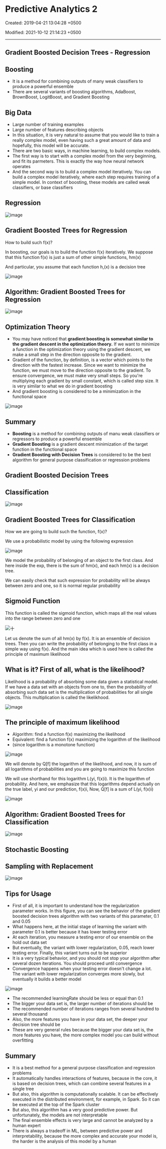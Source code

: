 # Predictive Analytics 2

Created: 2019-04-21 13:04:28 +0500

Modified: 2021-10-12 21:14:23 +0500

---

## Gradient Boosted Decision Trees - Regression

## Boosting
-   It is a method for combining outputs of many weak classifiers to produce a powerful ensemble
-   There are several variants of boosting algorithms, AdaBoost, BrownBoost, LogitBoost, and Gradient Boosting

## Big Data
-   Large number of training examples
-   Large number of features describing objects
-   In this situation, it is very natural to assume that you would like to train a really complex model, even having such a great amount of data and hopefully, this model will be accurate.
-   There are two basic ways, in machine learning, to build complex models.
-   The first way is to start with a complex model from the very beginning, and fit its parmeters. This is exactly the way how neural network operates
-   And the second way is to build a complex model iteratively. You can build a complex model iteratively, where each step requires training of a simple model. In context of boosting, these models are called weak classifiers, or base classifiers

## Regression

![image](media/Predictive-Analytics-2-image1.jpeg)

## Gradient Boosted Trees for Regression

How to build such f(x)?

In boosting, our goals is to build the function f(x) iteratively. We suppose that this function f(x) is just a sum of other simple functions, hm(x)

And particular, you assume that each function h,(x) is a decision tree

![image](media/Predictive-Analytics-2-image2.jpg)

## Algorithm: Gradient Boosted Trees for Regression

![image](media/Predictive-Analytics-2-image3.jpg)

## Optimization Theory
-   You may have noticed that **gradient boosting is somewhat similar to the gradient descent in the optimization theory.** If we want to minimize a function in the optimization theory using the gradient descent, we make a small step in the direction opposite to the gradient.
-   Gradient of the function, by definition, is a vector which points to the direction with the fastest increase. Since we want to minimize the function, we must move to the direction opposite to the gradient. To ensure convergence, we must make very small steps. So you're multiplying each gradient by small constant, which is called step size. It is very similar to what we do in gradient boosting
-   And gradient boosting is considered to be a minimization in the functional space

![image](media/Predictive-Analytics-2-image4.jpeg)

## Summary
-   **Boosting** is a method for combining outputs of manu weak classifiers or regressors to produce a powerful ensemble
-   **Gradient Boosting** is a gradient descent minimization of the target function in the functional space
-   **Gradient Boosting with Decision Trees** is considered to be the best algorithm for general purpose classification or regression problems

## Gradient Boosted Decision Trees

## Classification

![image](media/Predictive-Analytics-2-image5.jpeg)

## Gradient Boosted Trees for Classification

How we are going to build such the function, f(x)?

We use a probabilistic model by using the following expression

![image](media/Predictive-Analytics-2-image6.jpg)

We model the probability of belonging of an object to the first class. And here inside the exp, there is the sum of hm(x), and each hm(x) is a decision tree.

We can easily check that such expression for probability will be always between zero and one, so it is normal regular probability

## Sigmoid Function

This function is called the sigmoid function, which maps all the real values into the range between zero and one

![十 ](media/Predictive-Analytics-2-image7.jpg)

Let us denote the sum of all hm(x) by f(x). It is an ensemble of decision trees. Then you can write the probability of belonging to the first class in a simple way using f(x). And the main idea which is used here is called the principle of maximum likelihood

## What is it? First of all, what is the likelihood?

Likelihood is a probability of absorbing some data given a statistical model. If we have a data set with an objects from one to, then the probability of absorbing such data set is the multiplication of probabilities for all single objects. This multiplication is called the likelikhood.

![image](media/Predictive-Analytics-2-image8.jpg)

## The principle of maximum likelihood
-   Algorithm: find a function f(x) maximizing the likelihood
-   Equivalent: find a function f(x) maximizing the logarithm of the likelihood
-   (since logarithm is a monotone function)

![image](media/Predictive-Analytics-2-image9.jpg)

We will denote by Q[f] the logarithm of the likelihood, and now, it is sum of all logarithms of probabilities and you are going to maximize this function

We will use shorthand for this logarithm L(yi, f(x)i). It is the logarithm of probability. And here, we emphasize that this logarithms depend actually on the true label, yi and our prediction, f(x)i, Now, Q[f] is a sum of L(yi, f(x)i)

![image](media/Predictive-Analytics-2-image10.jpg)

## Algorithm: Gradient Boosted Trees for Classification

![image](media/Predictive-Analytics-2-image11.jpg)

## Stochastic Boosting

## Sampling with Replacement

![image](media/Predictive-Analytics-2-image12.jpg)

## Tips for Usage
-   First of all, it is important to understand how the regularization parameter works. In this figure, you can see the behavior of the gradient boosted decision trees algorithm with two variants of this parameter, 0.1 and 0.05
-   What happens here, at the initial stage of learning the variant with parameter 0.1 is better because it has lower testing error
-   At each iteration, you measure a testing error of our ensemble on the hold out data set
-   But eventually, the variant with lower regularization, 0.05, reach lower testing error. Finally, this variant turns out to be superior
-   It is a very typical behavior, and you should not stop your algorithm after several dozen iterations. You should proceed until convergence
-   Convergence happens when your testing error doesn't change a lot. The variant with lower regularization converges more slowly, but eventually it builds a better model

![image](media/Predictive-Analytics-2-image13.jpg)
-   The recommended learningRate should be less or equal than 0.1
-   The bigger your data set is, the larger number of iterations should be
-   The recommended number of iterations ranges from several hundred to several thousand
-   Also, the more features you have in your data set, the deeper your decision tree should be
-   These are very general rules because the bigger your data set is, the more features you have, the more complex model you can build without overfitting

## Summary
-   It is a best method for a general purpose classification and regression problems
-   It automatically handles interactions of features, because in the core, it is based on decision trees, which can combine several features in a single tree
-   But also, this algorithm is computationally scalable. It can be effectively executed in the distributed environment, for example, in Spark. So it can be executed at the top of the Spark cluster
-   But also, this algorithm has a very good predictive power. But unfortunately, the models are not interpretable
-   The final ensemble effects is very large and cannot be analyzed by a human expert
-   There is always a tradeoff in ML, between predictive power and interpretability, because the more complex and accurate your model is, the harder is the analysis of this model by a human
